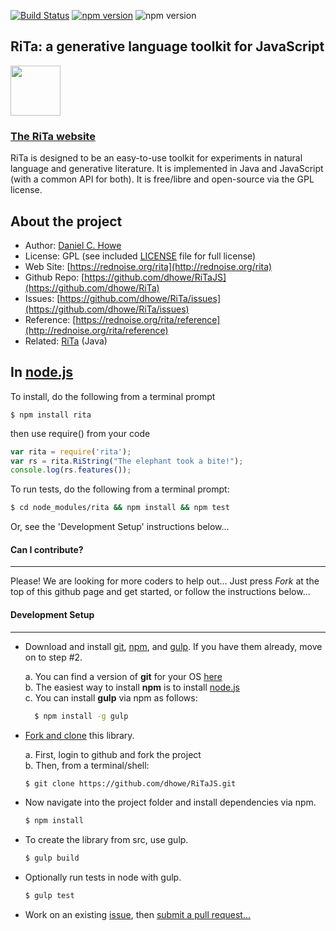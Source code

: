 [![Build Status](https://travis-ci.org/dhowe/RiTaJS.svg?branch=master)](https://travis-ci.org/dhowe/RiTaJS) <a href="http://www.gnu.org/licenses/gpl-3.0.en.html"><img src="https://img.shields.io/badge/license-GPL-orange.svg" alt="npm version"></a> <img src="https://img.shields.io/npm/dt/rita.svg" alt="npm version">


## RiTa: a generative language toolkit for JavaScript

<a href="http://rednoise.org/rita"><img height="80" src="http://rednoise.org/rita/img/RiTa-logo3.png"/></a>

### [The RiTa website](http://rednoise.org/rita)

RiTa is designed to be an easy-to-use toolkit for experiments in natural language and generative literature. It is implemented in Java and JavaScript (with a common API for both). It is free/libre and open-source via the GPL license.

About the project
--------
* Author:   [Daniel C. Howe](http://rednoise.org/daniel)
* License: 			 GPL (see included [LICENSE](https://github.com/dhowe/RiTaJS/blob/master/LICENSE) file for full license)
* Web Site:          [https://rednoise.org/rita](http://rednoise.org/rita)
* Github Repo:       [https://github.com/dhowe/RiTaJS](https://github.com/dhowe/RiTa)
* Issues:       [https://github.com/dhowe/RiTa/issues](https://github.com/dhowe/RiTa/issues)
* Reference:    [https://rednoise.org/rita/reference](http://rednoise.org/rita/reference)
* Related:          [RiTa](https://github.com/dhowe/RiTa) (Java)

In [node.js](http://nodejs.org/)
--------
To install, do the following from a terminal prompt

`$ npm install rita`

then use require() from your code

```javascript
var rita = require('rita');
var rs = rita.RiString("The elephant took a bite!");
console.log(rs.features());
```

To run tests, do the following from a terminal prompt:

```bash
$ cd node_modules/rita && npm install && npm test
```

Or, see the 'Development Setup' instructions below...

#### Can I contribute?
--------
Please! We are looking for more coders to help out... Just press *Fork* at the top of this github page and get started, or follow the instructions below...

#### Development Setup
--------
- Download and install [git](https://www.git-scm.com/), [npm](https://www.npmjs.org/), and [gulp](). If you have them already, move on to step #2.

  a. You can find a version of __git__ for your OS [here](https://www.git-scm.com/)  
  b. The easiest way to install __npm__ is to install [node.js](http://nodejs.org/)  
  c. You can install __gulp__ via npm as follows:

  ```bash
    $ npm install -g gulp
    ```
- [Fork and clone](https://help.github.com/articles/fork-a-repo) this library.

    a. First, login to github and fork the project  
    b. Then, from a terminal/shell:

  ```bash
  $ git clone https://github.com/dhowe/RiTaJS.git
  ```

- Now navigate into the project folder and install dependencies via npm.
  ```bash
  $ npm install
  ```

- To create the library from src, use gulp.
  ```bash
  $ gulp build
  ```

- Optionally run tests in node with gulp.
  ```bash
  $ gulp test
  ```

- Work on an existing [issue](https://github.com/dhowe/RiTa/issues?q=is%3Aopen+is%3Aissue+label%3ARiTaJS), then [submit a pull request...](https://help.github.com/articles/creating-a-pull-request)
